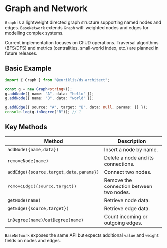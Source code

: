 # Graph and Network

`Graph` is a lightweight directed graph structure supporting named nodes and edges. `BaseNetwork` extends `Graph` with weighted nodes and edges for modelling complex systems.

Current implementation focuses on CRUD operations. Traversal algorithms (BFS/DFS) and metrics (centralities, small-world index, etc.) are planned in future releases.

## Basic Example

```ts
import { Graph } from "@euriklis/ds-architect";

const g = new Graph<string>();
g.addNode({ name: "A", data: "hello" });
g.addNode({ name: "B", data: "world" });

g.addEdge({ source: "A", target: "B", data: null, params: {} });
console.log(g.inDegree("B")); // 1
```

## Key Methods

| Method                                 | Description                              |
| -------------------------------------- | ---------------------------------------- |
| `addNode({name,data})`                 | Insert a node by name.                   |
| `removeNode(name)`                     | Delete a node and its connections.       |
| `addEdge({source,target,data,params})` | Connect two nodes.                       |
| `removeEdge({source,target})`          | Remove the connection between two nodes. |
| `getNode(name)`                        | Retrieve node data.                      |
| `getEdge({source,target})`             | Retrieve edge data.                      |
| `inDegree(name)`/`outDegree(name)`     | Count incoming or outgoing edges.        |

`BaseNetwork` exposes the same API but expects additional `value` and `weight` fields on nodes and edges.
